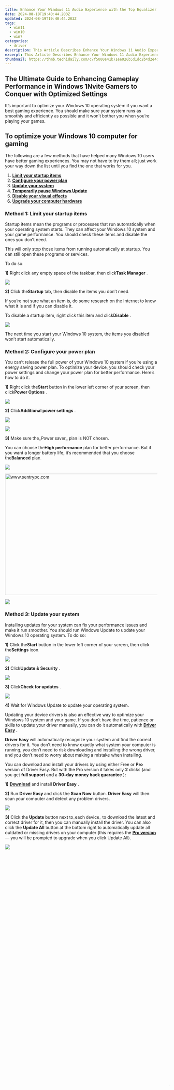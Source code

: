 ```yaml
---
title: Enhance Your Windows 11 Audio Experience with the Top Equalizer Settings
date: 2024-08-18T19:40:44.203Z
updated: 2024-08-19T19:40:44.203Z
tags:
  - win11
  - win10
  - win7
categories:
  - driver
description: This Article Describes Enhance Your Windows 11 Audio Experience with the Top Equalizer Settings
excerpt: This Article Describes Enhance Your Windows 11 Audio Experience with the Top Equalizer Settings
thumbnail: https://thmb.techidaily.com/c7f5000e41b71ee026b5d1dc2b4d2e4d8155a2a1a3717610151f0f8cc3caeaae.jpg
---
```


## The Ultimate Guide to Enhancing Gameplay Performance in Windows 1Nvite Gamers to Conquer with Optimized Settings

It’s important to optimize your Windows 10 operating system if you want a best gaming experience. You should make sure your system runs as smoothly and efficiently as possible and it won’t bother you when you’re playing your games.

## To optimize your Windows 10 computer for gaming

 The following are a few methods that have helped many Windows 10 users have better gaming experiences. You may not have to try them all; just work your way down the list until you find the one that works for you.

1. [**Limit your startup items**](https://tools.techidaily.com/drivereasy/download/)
2. [**Configure your power plan**](https://tools.techidaily.com/drivereasy/download/)
3. [**Update your system**](https://tools.techidaily.com/drivereasy/download/)
4. [**Temporarily pause Windows Update**](https://tools.techidaily.com/drivereasy/download/)
5. [**Disable your visual effects**](https://tools.techidaily.com/drivereasy/download/)
6. [**Upgrade your computer hardware**](https://tools.techidaily.com/drivereasy/download/)

### Method 1: Limit your startup items

 Startup items mean the programs or processes that run automatically when your operating system starts. They can affect your Windows 10 system and your game performance. You should check these items and disable the ones you don’t need.

 This will only stop those items from running automatically at startup. You can still open these programs or services.

To do so:

**1)** Right click any empty space of the taskbar, then click**Task Manager** .

![](https://images.drivereasy.com/wp-content/uploads/2018/06/img_5b2a1b3f9adc9.jpg)

**2)** Click the**Startup** tab, then disable the items you don’t need.

 If you’re not sure what an item is, do some research on the Internet to know what it is and if you can disable it.

 To disable a startup item, right click this item and click**Disable** .

![](https://images.drivereasy.com/wp-content/uploads/2018/06/img_5b2a1ccd1d664.jpg)

 The next time you start your Windows 10 system, the items you disabled won’t start automatically.

### Method 2: Configure your power plan

 You can’t release the full power of your Windows 10 system if you’re using a energy saving power plan. To optimize your device, you should check your power settings and change your power plan for better performance. Here’s how to do it.

**1)** Right click the**Start** button in the lower left corner of your screen, then click**Power Options** .

![](https://images.drivereasy.com/wp-content/uploads/2018/06/img_5b2a25d5dd9a1.jpg)

**2)** Click**Additional power settings** .

![](https://images.drivereasy.com/wp-content/uploads/2018/06/img_5b2a281e65a10.jpg)

<!-- affiliate ads begin -->
<a href="https://estore.winxdvd.com/order/checkout.php?PRODS=4081991&QTY=1&AFFILIATE=108875&CART=1"><img src="https://www.winxdvd.com/affiliate/new-banner/wt-500x500.jpg" border="0"></a>
<!-- affiliate ads end -->
**3)** Make sure the_Power saver_ plan is NOT chosen.

 You can choose the**High performance** plan for better performance. But if you want a longer battery life, it’s recommended that you choose the**Balanced** plan.

![](https://images.drivereasy.com/wp-content/uploads/2018/06/img_5b2a293b83333.jpg)

<!-- affiliate ads begin -->
<a href="https://sentrypc.7eer.net/c/5597632/398453/3022" target="_top" id="398453"><img src="//a.impactradius-go.com/display-ad/3022-398453" border="0" alt="www.sentrypc.com" width="580" height="400"/></a><img height="0" width="0" src="https://sentrypc.7eer.net/i/5597632/398453/3022" style="position:absolute;visibility:hidden;" border="0" />
<!-- affiliate ads end -->
<!-- affiliate ads begin -->
<a href="https://store.iobit.com/order/checkout.php?PRODS=1468905&QTY=1&AFFILIATE=108875&CART=1"><img src="https://secure.avangate.com/images/merchant/184260348236f9554fe9375772ff966e/ascscan_728x90.png" border="0"></a>
<!-- affiliate ads end -->
### Method 3: Update your system

 Installing updates for your system can fix your performance issues and make it run smoother. You should run Windows Update to update your Windows 10 operating system. To do so:

**1)** Click the**Start** button in the lower left corner of your screen, then click the**Settings** icon.

![](https://images.drivereasy.com/wp-content/uploads/2018/06/img_5b2a2ce44241f.jpg)

**2)** Click**Update & Security** .

![](https://images.drivereasy.com/wp-content/uploads/2018/06/img_5b2a2dbf235d3.jpg)

**3)** Click**Check for updates** .

![](https://images.drivereasy.com/wp-content/uploads/2018/06/img_5b2a2e1292ffc.jpg)

**4)** Wait for Windows Update to update your operating system.

 Updating your device drivers is also an effective way to optimize your Windows 10 system and your game. If you don’t have the time, patience or skills to update your driver manually, you can do it automatically with [**Driver Easy**](https://tools.techidaily.com/drivereasy/download/) .

**Driver Easy**  will automatically recognize your system and find the correct drivers for it. You don’t need to know exactly what system your computer is running, you don’t need to risk downloading and installing the wrong driver, and you don’t need to worry about making a mistake when installing.

 You can download and install your drivers by using either Free or **Pro**  version of Driver Easy. But with the Pro version it takes only **2**  clicks (and you get **full support** and a **30-day money back guarantee** ):

**1)** [**Download**](https://tools.techidaily.com/drivereasy/download/) and install **Driver Easy** .

**2)** Run **Driver Easy** and click the **Scan Now** button. **Driver Easy**  will then scan your computer and detect any problem drivers.

![](https://images.drivereasy.com/wp-content/uploads/2018/06/img_5b1a66b4a3dfe.jpg)

**3)**  Click the **Update**  button next to_each device_ to download the latest and correct driver for it, then you can manually install the driver. You can also click the **Update All**  button at the bottom right to automatically update all outdated or missing drivers on your computer (this requires the **[Pro version](https://tools.techidaily.com/drivereasy/download/)**  — you will be prompted to upgrade when you click Update All).

![](https://images.drivereasy.com/wp-content/uploads/2018/06/img_5b2090df306fe.jpg)

<!-- affiliate ads begin -->
<span id="1793213">
					<video width="1080" height="1620" style="cursor:pointer"
           poster="//a.impactradius-go.com/display-clicktoplayimage/1793213.jpeg"
           onclick="if(!this.playClicked){this.play();this.setAttribute('controls',true);this.playClicked=true;}">
	   <source src="//a.impactradius-go.com/display-ad/19135-1793213">
	   <img src="//a.impactradius-go.com/display-clicktoplayimage/1793213.jpeg" style="border: none; height: 100%; width: 100%; object-fit: contain">
	</video>
	<div style="width:1080px;text-align:center"><a href="javascript:window.open(decodeURIComponent('https%3A%2F%2Ftinyland.pxf.io%2Fc%2F5597632%2F1793213%2F19135'), '_blank');void(0);">Click here</a></div>
</span>
<img height="0" width="0" src="https://imp.pxf.io/i/5597632/1793213/19135" style="position:absolute;visibility:hidden;" border="0" />
<!-- affiliate ads end -->
 You can do it for free if you like, but it’s partly manual.

 If you have any issue with Driver Easy, please contact Driver Easy’s support team at[**support@drivereasy.com**](https://tools.techidaily.com/drivereasy/download/) for advice. You should attach the URL of this article so they can help you better.

<!-- affiliate ads begin -->
<a href="https://united.elfm.net/c/5597632/748964/4704" target="_top" id="748964"><img src="//a.impactradius-go.com/display-ad/4704-748964" border="0" alt="" width="300" height="250"/></a><img height="0" width="0" src="https://united.elfm.net/i/5597632/748964/4704" style="position:absolute;visibility:hidden;" border="0" />
<!-- affiliate ads end -->
### Method 4: Temporarily pause Windows Update

 Pausing updates from being installed prevents Windows Update from installing updates when you’re in the middle of a game (which is quite frustrating). Here’s how to do it.

 Note that you should resume your update installation if you have time. It’s crucial for your system security.

**1)** Press the**Windows logo key** and**Q** on your keyboard and type “_update_ “. Then click**Check for updates** .

![](https://images.drivereasy.com/wp-content/uploads/2018/07/img_5b3ee66e073eb.jpg)

<!-- affiliate ads begin -->
<a href="https://estore.winxdvd.com/order/checkout.php?PRODS=12653808&QTY=1&AFFILIATE=108875&CART=1"><img src="https://www.winxdvd.com/affiliate/new-banner/wt-500x500.jpg" border="0"></a>
<!-- affiliate ads end -->
**2)** Click**Advanced options** .

![](https://images.drivereasy.com/wp-content/uploads/2018/07/img_5b3eea6be5120.jpg)

**3)** Turn on**Pause updates** .

![](https://images.drivereasy.com/wp-content/uploads/2018/07/img_5b3eeac6985cd.jpg)

 Windows Update will be paused for up to 35 days. And after you resume it, you’ll only be able to re-pause it after you install the latest updates.

### Method 5: Disable your visual effects

 Windows 10 has a lot of fancy visual effects, but they sometimes consume a large amount of system resources. If you don’t need those effects, you should disable them to make your computer run faster.

**1)** Press the**Windows logo** key and**R** on your keyboard to invoke the_Run_ box.

**2)** Type “_sysdm.cpl_ ” and press**Enter** on your keyboard.

![](https://images.drivereasy.com/wp-content/uploads/2018/06/img_5b2a342a037e9.png)

<!-- affiliate ads begin -->
<a href="https://secure.2checkout.com/order/checkout.php?PRODS=4559731&QTY=1&AFFILIATE=108875&CART=1"><img src="http://www.neowise.com/images/nd-ss-w200.jpg" border="0">NeoDownloader - Fast and fully automatic image/video/music downloader. </a>
<!-- affiliate ads end -->
**3)** Click the**Advanced** tab, then click**Settings** in the_Performance_ section.

![](https://images.drivereasy.com/wp-content/uploads/2018/06/img_5b2a355c28e29.jpg)

**4)** Click**Adjust for best performance** , then click**OK** .

![](https://images.drivereasy.com/wp-content/uploads/2018/06/img_5b2a35afc6368.jpg)

<!-- affiliate ads begin -->
<a href="https://shop.pcdj.com/order/checkout.php?PRODS=4698827&QTY=1&AFFILIATE=108875&CART=1"> <img src="https://secure.avangate.com/images/merchant/47f4b6321e9fd8e8f7326a6adc1a7c1e/products/dex3REpage-newmainscreenshot.png" border="0">DEX 3 RE is Easy-To-Use DJ Mixing Software for MAC and Windows Designed for Today's Versatile DJ. 

 Mix from your own library of music, iTunes or use the Pulselocker subsciprtion service for in-app access to over 44 million songs. Use with over 85 supported DJ controllers or mix with a keyboard and mouse.  

 DEX 3 RE is everything you need without the clutter - the perfect 2-deck mixing software solution for mobile DJs or hard-core hobbiests.  
 PCDJ DEX 3 RE (DJ Software for Win & MAC - Product Activation For 3 Machines)</a>
<!-- affiliate ads end -->
**5)** Click**OK** .

 You’ve successfully turned off the visual effects of your Windows 10 system.

<!-- affiliate ads begin -->
<a href="https://appsumo.8odi.net/c/5597632/2087389/7443" target="_top" id="2087389"><img src="//a.impactradius-go.com/display-ad/7443-2087389" border="0" alt="" width="1200" height="600"/></a><img height="0" width="0" src="https://appsumo.8odi.net/i/5597632/2087389/7443" style="position:absolute;visibility:hidden;" border="0" />
<!-- affiliate ads end -->
### Method 6: Upgrade your computer hardware

 Hardware component upgrade is always the most effective optimization method, if you have enough budget. The following are the components you should consider upgrading first:

* **RAM (memory).** Adding more memory to your computer increase the speed of your program and the number of tasks your operating system can do at a time. To add RAM, install new memory on your computer (it must be the same model as your own). Or replace your memory module with the one that has more memory.
* **Hard drive.** Use a larger hard drive for more disk space for your Windows 10 system. Or use an SSD instead for faster speed.
* **Graphics card.** If you’re optimizing your Windows 10 system for gaming, you should always check your graphics card. Installing a better dedicated graphics card always improve your game performance. (Note that you might need to replace your power supply at the same time due to the increased power consumption.)
* [Windows 10](https://tools.techidaily.com/drivereasy/download/)

<ins class="adsbygoogle"
     style="display:block"
     data-ad-format="autorelaxed"
     data-ad-client="ca-pub-7571918770474297"
     data-ad-slot="1223367746"></ins>



<ins class="adsbygoogle"
     style="display:block"
     data-ad-client="ca-pub-7571918770474297"
     data-ad-slot="8358498916"
     data-ad-format="auto"
     data-full-width-responsive="true"></ins>

<span class="atpl-alsoreadstyle">Also read:</span>
<div><ul>
<li><a href="https://eaxpv-info.techidaily.com/new-2024-approved-highly-compensated-online-visionary-creator/"><u>[New] 2024 Approved  Highly Compensated Online Visionary Creator</u></a></li>
<li><a href="https://article-files.techidaily.com/new-action-filming-simplified-your-shooting-essentials-guide-for-2024/"><u>[New] Action Filming Simplified – Your Shooting Essentials Guide for 2024</u></a></li>
<li><a href="https://extra-tips.techidaily.com/new-crafting-memes-with-ease-on-9gag-platform/"><u>[New] Crafting Memes with Ease on 9GAG Platform</u></a></li>
<li><a href="https://screen-video-capture.techidaily.com/new-master-list-of-10-best-video-chat-programs-today-for-2024/"><u>[New] Master List of 10 Best Video Chat Programs Today for 2024</u></a></li>
<li><a href="https://facebook-record-videos.techidaily.com/new-unveiling-20-must-try-youtube-tricks-to-boost-views/"><u>[New] Unveiling 20 Must-Try YouTube Tricks to Boost Views</u></a></li>
<li><a href="https://fox-links.techidaily.com/updated-2024-approved-reaper-remixing-rituals-volume-control-chronicles/"><u>[Updated] 2024 Approved  Reaper Remixing Rituals  Volume Control Chronicles</u></a></li>
<li><a href="https://video-screen-grab.techidaily.com/updated-reviewing-free-screen-recorder-tools-for-pc/"><u>[Updated] Reviewing Free Screen Recorder Tools for PC</u></a></li>
<li><a href="https://youtube-videos.techidaily.com/2024-approved-a-comprehensible-approach-to-personal-branding-in-the-youtube-sphere/"><u>2024 Approved  A Comprehensible Approach to Personal Branding in the YouTube Sphere</u></a></li>
<li><a href="https://article-knowledge.techidaily.com/2024-approved-how-to-add-effects-to-your-voice-free-voice-changers-here/"><u>2024 Approved  How to Add Effects to Your Voice? Free Voice Changers Here</u></a></li>
<li><a href="https://screen-video-capture.techidaily.com/2024-approved-ultimate-free-mp3-skype-call-logger/"><u>2024 Approved  Ultimate Free MP3 Skype Call Logger</u></a></li>
<li><a href="https://tech-revival.techidaily.com/a-beginners-guide-to-integrating-latest-chatgpt-add-ons/"><u>A Beginner's Guide to Integrating Latest ChatGPT Add-Ons</u></a></li>
<li><a href="https://technical-tips.techidaily.com/airpods-not-holding-a-charge-discover-9-quick-solutions/"><u>AirPods Not Holding a Charge? Discover 9 Quick Solutions</u></a></li>
<li><a href="https://technical-tips.techidaily.com/are-blu-ray-players-still-relevant-in-modern-digital-times/"><u>Are Blu-Ray Players Still Relevant in Modern Digital Times?</u></a></li>
<li><a href="https://technical-tips.techidaily.com/banishing-the-blue-tint-on-screens-discover-these-8-fixes-for-optimal-viewing-experience/"><u>Banishing the Blue Tint on Screens: Discover These 8 Fixes for Optimal Viewing Experience</u></a></li>
<li><a href="https://fox-boxes.techidaily.com/beginning-conversations-in-the-cloud-mastering-zoom-on-android-phones/"><u>Beginning Conversations in the Cloud  Mastering Zoom on Android Phones</u></a></li>
<li><a href="https://technical-tips.techidaily.com/capture-your-screens-like-a-pro-techniques-for-logitech-keyboard-users/"><u>Capture Your Screens Like A Pro: Techniques for Logitech Keyboard Users</u></a></li>
<li><a href="https://technical-tips.techidaily.com/decoding-503-server-errors-identification-reasons-and-remedies/"><u>Decoding 503 Server Errors - Identification, Reasons, and Remedies</u></a></li>
<li><a href="https://technical-tips.techidaily.com/decoding-the-differences-between-apples-new-marvel-the-iphone-15-pro-max-and-samsungs-s24-ultra-phenomenon/"><u>Decoding the Differences Between Apple's New Marvel - The iPhone 15 Pro Max, and Samsung's S24 Ultra Phenomenon</u></a></li>
<li><a href="https://buynow-marvelous.techidaily.com/durable-child-friendly-cameras-for-waterplay/"><u>Durable Child-Friendly Cameras for Waterplay</u></a></li>
<li><a href="https://technical-tips.techidaily.com/error-eradication-tactics-how-to-solve-the-infamous-stop-0x000a003d-problems/"><u>Error Eradication Tactics: How To Solve The Infamous STOP 0X000A003D Problems</u></a></li>
<li><a href="https://buynow-marvelous.techidaily.com/experience-the-moto-g-stylus-outstanding-performance-meets-enduring-power-and-smart-pen-capabilities/"><u>Experience the Moto G Stylus: Outstanding Performance Meets Enduring Power and Smart Pen Capabilities</u></a></li>
<li><a href="https://technical-tips.techidaily.com/expert-advice-selecting-a-television-that-fits-perfectly-in-your-home/"><u>Expert Advice: Selecting a Television that Fits Perfectly in Your Home</u></a></li>
<li><a href="https://change-location.techidaily.com/full-guide-to-catch-100-iv-pokemon-using-a-map-on-vivo-y100i-power-5g-drfone-by-drfone-virtual-android/"><u>Full Guide to Catch 100 IV Pokémon Using a Map On Vivo Y100i Power 5G | Dr.fone</u></a></li>
<li><a href="https://technical-tips.techidaily.com/guide-for-restoring-connection-between-alexa-and-an-unresponsive-echo-device/"><u>Guide for Restoring Connection Between Alexa and an Unresponsive Echo Device</u></a></li>
<li><a href="https://technical-tips.techidaily.com/guide-successfully-downloading-netflix-films-onto-your-laptop/"><u>Guide: Successfully Downloading Netflix Films Onto Your Laptop</u></a></li>
<li><a href="https://technical-tips.techidaily.com/hidden-wonders-of-emoji-world-the-most-shocking-revelations/"><u>Hidden Wonders of Emoji World – The Most Shocking Revelations</u></a></li>
<li><a href="https://technical-tips.techidaily.com/how-to-boost-your-profile-by-engaging-in-productive-xtwitter-conversations/"><u>How To Boost Your Profile By Engaging In Productive X/Twitter Conversations</u></a></li>
<li><a href="https://technical-tips.techidaily.com/how-to-diagnose-and-repair-skewed-lines-across-your-computer-screen/"><u>How To Diagnose and Repair Skewed Lines Across Your Computer Screen</u></a></li>
<li><a href="https://some-knowledge.techidaily.com/how-to-download-and-convert-youtube-twittersongs-videos-to-mp3-for-2024/"><u>How to Download and Convert YouTube Twittersongs (Videos) to MP3 for 2024</u></a></li>
<li><a href="https://technical-tips.techidaily.com/how-to-fix-a-tv-screen-with-lines/"><u>How to Fix a TV Screen With Lines</u></a></li>
<li><a href="https://technical-tips.techidaily.com/how-to-fix-msvcrtdll-is-missing-or-not-found-errors/"><u>How to Fix Msvcrt.dll Is Missing or Not Found Errors</u></a></li>
<li><a href="https://screen-mirror.techidaily.com/how-to-mirror-vivo-v29e-to-mac-drfone-by-drfone-android/"><u>How to Mirror Vivo V29e to Mac? | Dr.fone</u></a></li>
<li><a href="https://technical-tips.techidaily.com/how-to-quickly-fix-wi-fi-error-messages-a-step-by-step-approach-for-access-points-and-adapters/"><u>How to Quickly Fix Wi-Fi Error Messages: A Step-by-Step Approach for Access Points and Adapters</u></a></li>
<li><a href="https://technical-tips.techidaily.com/how-to-turn-on-browser-cookies-for-enhanced-functionality/"><u>How to Turn On Browser Cookies for Enhanced Functionality</u></a></li>
<li><a href="https://extra-lessons.techidaily.com/in-2024-best-online-destinations-for-sparkling-and-metallic-letters/"><u>In 2024, Best Online Destinations for Sparkling and Metallic Letters</u></a></li>
<li><a href="https://some-knowledge.techidaily.com/in-2024-from-dull-to-vivid-practical-steps-to-revitalize-digital-imagery/"><u>In 2024, From Dull to Vivid  Practical Steps to Revitalize Digital Imagery</u></a></li>
<li><a href="https://technical-tips.techidaily.com/ipad-variants-featuring-integrated-navigation-systems-which-ones-include-gps/"><u>IPad Variants Featuring Integrated Navigation Systems: Which Ones Include GPS?</u></a></li>
<li><a href="https://technical-tips.techidaily.com/mastering-car-alarm-codes-how-to-locate-and-set-your-radio-password/"><u>Mastering Car Alarm Codes: How to Locate and Set Your Radio Password</u></a></li>
<li><a href="https://tiktok-clips.techidaily.com/maximize-impact-with-tiktok-videos-from-your-personal-computer-or-mac-for-2024/"><u>Maximize Impact with TikTok Videos From Your Personal Computer or MAC for 2024</u></a></li>
<li><a href="https://technical-tips.techidaily.com/multi-person-playback-solutions-discover-how-to-stream-with-friends-on-spotify/"><u>Multi-Person Playback Solutions: Discover How to Stream with Friends on Spotify</u></a></li>
<li><a href="https://buynow-marvelous.techidaily.com/navigating-the-best-senior-friendly-mobile-tariffs/"><u>Navigating the Best Senior-Friendly Mobile Tariffs</u></a></li>
<li><a href="https://graphic-issues.techidaily.com/no-visual-output-new-gpu/"><u>No Visual Output - New GPU?</u></a></li>
<li><a href="https://technical-tips.techidaily.com/pixel-watch-series-4-anticipated-costs-launch-timeline-specifications-inside-the-hype/"><u>Pixel Watch Series 4: Anticipated Costs, Launch Timeline, Specifications - Inside the Hype!</u></a></li>
<li><a href="https://technical-tips.techidaily.com/steps-to-restore-lost-sms-a-comprehensive-guide-for-all-mobile-devices/"><u>Steps to Restore Lost SMS: A Comprehensive Guide for All Mobile Devices</u></a></li>
<li><a href="https://technical-tips.techidaily.com/the-essentials-of-phone-communications-carriers-explained/"><u>The Essentials of Phone Communications Carriers Explained</u></a></li>
<li><a href="https://technical-tips.techidaily.com/understanding-common-reasons-behind-non-functioning-vehicle-audio-systems/"><u>Understanding Common Reasons Behind Non-Functioning Vehicle Audio Systems</u></a></li>
<li><a href="https://technical-tips.techidaily.com/unveiling-the-secret-of-fans-saving-your-photos-on-instagram-easily/"><u>Unveiling the Secret of Fans Saving Your Photos on Instagram Easily</u></a></li>
<li><a href="https://technical-tips.techidaily.com/watch-films-and-series-without-charge-crackles-streaming-service/"><u>Watch Films & Series Without Charge - Crackle's Streaming Service</u></a></li>
</ul></div>

